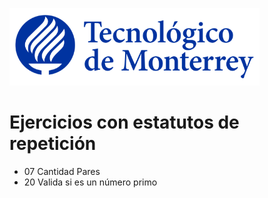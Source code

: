 ![Tec de Monterrey](images/logotecmty.png)
# Ejercicios con estatutos de repetición

- 07 Cantidad Pares
- 20 Valida si es un número primo

